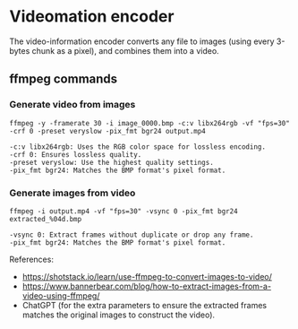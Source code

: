 # Videomation encoder

The video-information encoder converts any file to images (using every 3-bytes chunk as a pixel), and combines them into a video.

## ffmpeg commands

### Generate video from images
`ffmpeg -y -framerate 30 -i image_0000.bmp -c:v libx264rgb -vf "fps=30" -crf 0 -preset veryslow -pix_fmt bgr24 output.mp4`
```
-c:v libx264rgb: Uses the RGB color space for lossless encoding.
-crf 0: Ensures lossless quality.
-preset veryslow: Use the highest quality settings.
-pix_fmt bgr24: Matches the BMP format's pixel format.
```

### Generate images from video
`ffmpeg -i output.mp4 -vf "fps=30" -vsync 0 -pix_fmt bgr24 extracted_%04d.bmp`
```
-vsync 0: Extract frames without duplicate or drop any frame.
-pix_fmt bgr24: Matches the BMP format's pixel format.
```

References:

- https://shotstack.io/learn/use-ffmpeg-to-convert-images-to-video/
- https://www.bannerbear.com/blog/how-to-extract-images-from-a-video-using-ffmpeg/
- ChatGPT (for the extra parameters to ensure the extracted frames matches the original images to construct the video).
